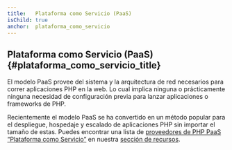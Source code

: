 ```yaml
---
title:   Plataforma como Servicio (PaaS)
isChild: true
anchor:  plataforma_como_servicio
---
```


## Plataforma como Servicio (PaaS) {#plataforma_como_servicio_title}

El modelo PaaS provee del sistema y la arquitectura de red necesarios para correr aplicaciones PHP en la web. Lo cual implica ninguna o prácticamente ninguna necesidad de configuración previa para lanzar aplicaciones o frameworks de PHP.

Recientemente el modelo PaaS se ha convertido en un método popular para el despliegue, hospedaje y escalado de aplicaciones PHP sin importar el tamaño de estas. Puedes encontrar una lista de [proveedores de PHP PaaS “Plataforma como Servicio”](#php_paas_providers) en nuestra [sección de recursos](#recursos).